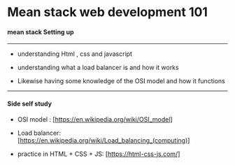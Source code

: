 # Mean stack web development 101

#### mean stack Setting up 
---



+ understanding Html , css and javascript

+ understanding what a load balancer is and how it works

+ Likewise having some knowledge of the OSI model and how it functions
---


#### Side self study

+ OSI model : [https://en.wikipedia.org/wiki/OSI_model]

+ Load balancer: [https://en.wikipedia.org/wiki/Load_balancing_(computing)]

+ practice in HTML + CSS + JS: [https://html-css-js.com/]

